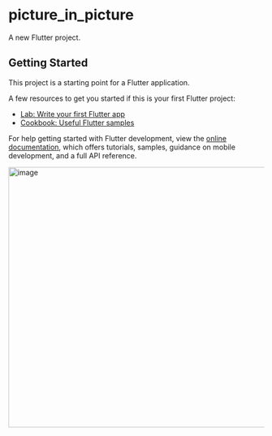 # picture_in_picture

A new Flutter project.

## Getting Started

This project is a starting point for a Flutter application.

A few resources to get you started if this is your first Flutter project:

- [Lab: Write your first Flutter app](https://docs.flutter.dev/get-started/codelab)
- [Cookbook: Useful Flutter samples](https://docs.flutter.dev/cookbook)

For help getting started with Flutter development, view the
[online documentation](https://docs.flutter.dev/), which offers tutorials,
samples, guidance on mobile development, and a full API reference.

<img width="513" alt="image" src="https://github.com/YamamotoDesu/picture_in_picture/assets/47273077/8d5fdc6f-c913-4eed-be6a-43f36c54398f">
